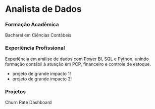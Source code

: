 # Analista de Dados

### Formação Acadêmica
Bacharel em Ciências Contábeis

### Experiência Profissional
Experiência em análise de dados com Power BI, SQL e Python, unindo formação contábil à atuação em PCP, financeiro e controle de estoque.
- projeto de grande impacto 1!
- projeto de grande impacto 2!

### Projetos
Churn Rate Dashboard
